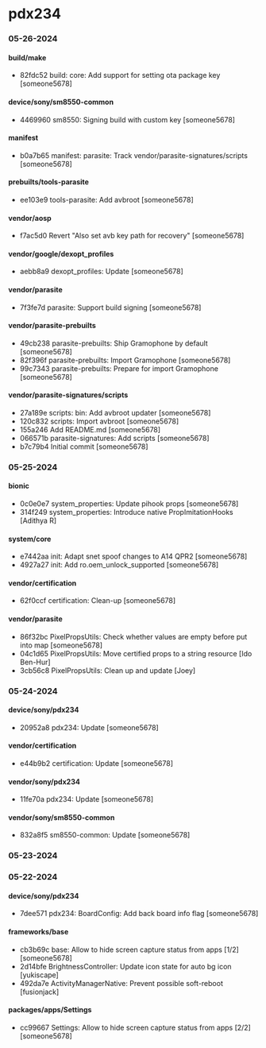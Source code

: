 # pdx234

### 05-26-2024

#### build/make

* 82fdc52  build: core: Add support for setting ota package key  [someone5678]

#### device/sony/sm8550-common

* 4469960  sm8550: Signing build with custom key  [someone5678]

#### manifest

* b0a7b65  manifest: parasite: Track vendor/parasite-signatures/scripts  [someone5678]

#### prebuilts/tools-parasite

* ee103e9  tools-parasite: Add avbroot  [someone5678]

#### vendor/aosp

* f7ac5d0  Revert "Also set avb key path for recovery"  [someone5678]

#### vendor/google/dexopt_profiles

* aebb8a9  dexopt_profiles: Update  [someone5678]

#### vendor/parasite

* 7f3fe7d  parasite: Support build signing  [someone5678]

#### vendor/parasite-prebuilts

* 49cb238  parasite-prebuilts: Ship Gramophone by default  [someone5678]
* 82f396f  parasite-prebuilts: Import Gramophone  [someone5678]
* 99c7343  parasite-prebuilts: Prepare for import Gramophone  [someone5678]

#### vendor/parasite-signatures/scripts

* 27a189e  scripts: bin: Add avbroot updater  [someone5678]
* 120c832  scripts: Import avbroot  [someone5678]
* 155a246  Add README.md  [someone5678]
* 066571b  parasite-signatures: Add scripts  [someone5678]
* b7c79b4  Initial commit  [someone5678]

### 05-25-2024

#### bionic

* 0c0e0e7  system_properties: Update pihook props  [someone5678]
* 314f249  system_properties: Introduce native PropImitationHooks  [Adithya R]

#### system/core

* e7442aa  init: Adapt snet spoof changes to A14 QPR2  [someone5678]
* 4927a27  init: Add ro.oem_unlock_supported  [someone5678]

#### vendor/certification

* 62f0ccf  certification: Clean-up  [someone5678]

#### vendor/parasite

* 86f32bc  PixelPropsUtils: Check whether values are empty before put into map  [someone5678]
* 04c1d65  PixelPropsUtils: Move certified props to a string resource  [Ido Ben-Hur]
* 3cb56c8  PixelPropsUtils: Clean up and update  [Joey]

### 05-24-2024

#### device/sony/pdx234

* 20952a8  pdx234: Update  [someone5678]

#### vendor/certification

* e44b9b2  certification: Update  [someone5678]

#### vendor/sony/pdx234

* 11fe70a  pdx234: Update  [someone5678]

#### vendor/sony/sm8550-common

* 832a8f5  sm8550-common: Update  [someone5678]

### 05-23-2024

### 05-22-2024

#### device/sony/pdx234

* 7dee571  pdx234: BoardConfig: Add back board info flag  [someone5678]

#### frameworks/base

* cb3b69c  base: Allow to hide screen capture status from apps [1/2]  [someone5678]
* 2d14bfe  BrightnessController: Update icon state for auto bg icon  [yukiscape]
* 492da7e  ActivityManagerNative: Prevent possible soft-reboot  [fusionjack]

#### packages/apps/Settings

* cc99667  Settings: Allow to hide screen capture status from apps [2/2]  [someone5678]

